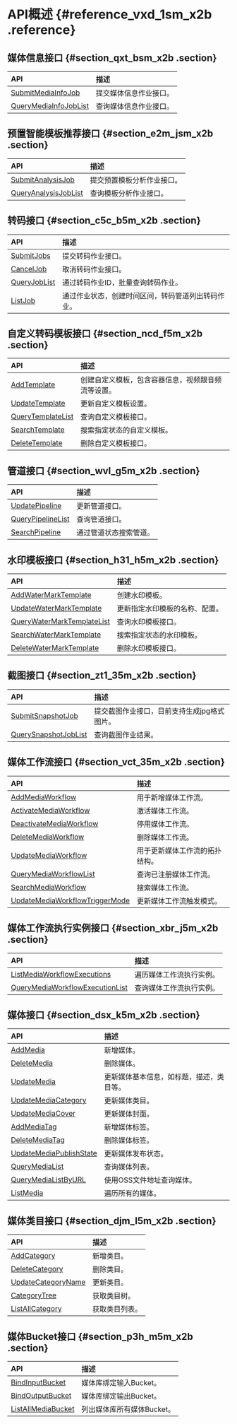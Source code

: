 # API概述 {#reference_vxd_1sm_x2b .reference}

## 媒体信息接口 {#section_qxt_bsm_x2b .section}

|API|描述|
|:--|:-|
|[SubmitMediaInfoJob](intl.zh-CN/API参考/媒体信息接口/提交媒体信息作业.md#)|提交媒体信息作业接口。|
|[QueryMediaInfoJobList](intl.zh-CN/API参考/媒体信息接口/查询媒体信息作业.md#)|查询媒体信息作业接口。|

## 预置智能模板推荐接口 {#section_e2m_jsm_x2b .section}

|API|描述|
|:--|:-|
|[SubmitAnalysisJob](intl.zh-CN/API参考/预置智能模版推荐接口/提交模板分析作业.md#)|提交预置模板分析作业接口。|
|[QueryAnalysisJobList](intl.zh-CN/API参考/预置智能模版推荐接口/查询模板分析作业.md#)|查询模板分析作业接口。|

## 转码接口 {#section_c5c_b5m_x2b .section}

|API|描述|
|:--|:-|
|[SubmitJobs](intl.zh-CN/API参考/转码接口/提交转码作业.md#)|提交转码作业接口。|
|[CancelJob](intl.zh-CN/API参考/转码接口/取消转码作业.md#)|取消转码作业接口。|
|[QueryJobList](intl.zh-CN/API参考/转码接口/查询转码作业.md#)|通过转码作业ID，批量查询转码作业。|
|[ListJob](intl.zh-CN/API参考/转码接口/列出转码作业.md#)|通过作业状态，创建时间区间，转码管道列出转码作业。|

## 自定义转码模板接口 {#section_ncd_f5m_x2b .section}

|API|描述|
|:--|:-|
|[AddTemplate](intl.zh-CN/API参考/自定义转码模板接口/新增自定义转码模版.md#)|创建自定义模板，包含容器信息，视频跟音频流等设置。|
|[UpdateTemplate](intl.zh-CN/API参考/自定义转码模板接口/更新自定义转码模版.md#)|更新自定义模板设置。|
|[QueryTemplateList](intl.zh-CN/API参考/自定义转码模板接口/查询自定义转码模板.md#)|查询自定义模板接口。|
|[SearchTemplate](intl.zh-CN/API参考/自定义转码模板接口/搜索自定义转码模板.md#)|搜索指定状态的自定义模板。|
|[DeleteTemplate](intl.zh-CN/API参考/自定义转码模板接口/删除自定义转码模板.md#)|删除自定义模板接口。|

## 管道接口 {#section_wvl_g5m_x2b .section}

|API|描述|
|:--|:-|
|[UpdatePipeline](intl.zh-CN/API参考/管道接口/更新管道.md#)|更新管道接口。|
|[QueryPipelineList](intl.zh-CN/API参考/管道接口/查询管道.md#)|查询管道接口。|
|[SearchPipeline](intl.zh-CN/API参考/管道接口/搜索管道.md#)|通过管道状态搜索管道。|

## 水印模板接口 {#section_h31_h5m_x2b .section}

|API|描述|
|:--|:-|
|[AddWaterMarkTemplate](intl.zh-CN/API参考/水印模板接口/新增水印模版.md#)|创建水印模板。|
|[UpdateWaterMarkTemplate](intl.zh-CN/API参考/水印模板接口/更新水印模版.md#)|更新指定水印模板的名称、配置。|
|[QueryWaterMarkTemplateList](intl.zh-CN/API参考/水印模板接口/查询水印模板.md#)|查询水印模板接口。|
|[SearchWaterMarkTemplate](intl.zh-CN/API参考/水印模板接口/搜索水印模板.md#)|搜索指定状态的水印模板。|
|[DeleteWaterMarkTemplate](intl.zh-CN/API参考/水印模板接口/删除水印模板.md#)|删除水印模板接口。|

## 截图接口 {#section_zt1_35m_x2b .section}

|API|描述|
|:--|:-|
|[SubmitSnapshotJob](intl.zh-CN/API参考/截图接口/提交截图作业.md#)|提交截图作业接口，目前支持生成jpg格式图片。|
|[QuerySnapshotJobList](intl.zh-CN/API参考/截图接口/查询截图作业.md#)|查询截图作业结果。|

## 媒体工作流接口 {#section_vct_35m_x2b .section}

|API|描述|
|:--|:-|
|[AddMediaWorkflow](intl.zh-CN/API参考/媒体工作流接口/新增媒体工作流.md#)|用于新增媒体工作流。|
|[ActivateMediaWorkflow](intl.zh-CN/API参考/媒体工作流接口/激活媒体工作流.md#)|激活媒体工作流。|
|[DeactivateMediaWorkflow](intl.zh-CN/API参考/媒体工作流接口/停用媒体工作流.md#)|停用媒体工作流。|
|[DeleteMediaWorkflow](intl.zh-CN/API参考/媒体工作流接口/删除媒体工作流.md#)|删除媒体工作流。|
|[UpdateMediaWorkflow](intl.zh-CN/API参考/媒体工作流接口/更新媒体工作流.md#)|用于更新媒体工作流的拓扑结构。|
|[QueryMediaWorkflowList](intl.zh-CN/API参考/媒体工作流接口/查询媒体工作流.md#)|查询已注册媒体工作流。|
|[SearchMediaWorkflow](intl.zh-CN/API参考/媒体工作流接口/搜索媒体工作流.md#)|搜索媒体工作流。|
|[UpdateMediaWorkflowTriggerMode](intl.zh-CN/API参考/媒体工作流接口/更新媒体工作流触发模式.md#)|更新媒体工作流触发模式。|

## 媒体工作流执行实例接口 {#section_xbr_j5m_x2b .section}

|API|描述|
|:--|:-|
|[ListMediaWorkflowExecutions](intl.zh-CN/API参考/媒体工作流执行实例接口/遍历媒体工作流执行实例.md#)|遍历媒体工作流执行实例。|
|[QueryMediaWorkflowExecutionList](intl.zh-CN/API参考/媒体工作流执行实例接口/查询媒体工作流执行实例.md#)|查询媒体工作流执行实例。|

## 媒体接口 {#section_dsx_k5m_x2b .section}

|API|描述|
|:--|:-|
|[AddMedia](intl.zh-CN/API参考/媒体接口/新增媒体.md#)|新增媒体。|
|[DeleteMedia](intl.zh-CN/API参考/媒体接口/删除媒体.md#)|删除媒体。|
|[UpdateMedia](intl.zh-CN/API参考/媒体接口/更新媒体-基本信息.md#)|更新媒体基本信息，如标题，描述，类目等。|
|[UpdateMediaCategory](intl.zh-CN/API参考/媒体接口/更新媒体-类目.md#)|更新媒体类目。|
|[UpdateMediaCover](intl.zh-CN/API参考/媒体接口/更新媒体-封面.md#)|更新媒体封面。|
|[AddMediaTag](intl.zh-CN/API参考/媒体接口/更新媒体-添加标签.md#)|新增媒体标签。|
|[DeleteMediaTag](intl.zh-CN/API参考/媒体接口/更新媒体-删除标签.md#)|删除媒体标签。|
|[UpdateMediaPublishState](intl.zh-CN/API参考/媒体接口/更新媒体-发布状态.md#)|更新媒体发布状态。|
|[QueryMediaList](intl.zh-CN/API参考/媒体接口/查询媒体-使用媒体ID.md#)|查询媒体列表。|
|[QueryMediaListByURL](intl.zh-CN/API参考/媒体接口/查询媒体-使用OSS文件地址.md#)|使用OSS文件地址查询媒体。|
|[ListMedia](intl.zh-CN/API参考/媒体接口/遍历媒体.md#)|遍历所有的媒体。|

## 媒体类目接口 {#section_djm_l5m_x2b .section}

|API|描述|
|:--|:-|
|[AddCategory](intl.zh-CN/API参考/媒体类目接口/新增类目.md#)|新增类目。|
|[DeleteCategory](intl.zh-CN/API参考/媒体类目接口/删除类目.md#)|删除类目。|
|[UpdateCategoryName](intl.zh-CN/API参考/媒体类目接口/更新类目.md#)|更新类目。|
|[CategoryTree](intl.zh-CN/API参考/媒体类目接口/查询类目树.md#)|获取类目树。|
|[ListAllCategory](intl.zh-CN/API参考/媒体类目接口/查询类目列表.md#)|获取类目列表。|

## 媒体Bucket接口 {#section_p3h_m5m_x2b .section}

|API|描述|
|:--|:-|
|[BindInputBucket](intl.zh-CN/API参考/媒体Bucket接口/绑定输入媒体Bucket.md#)|媒体库绑定输入Bucket。|
|[BindOutputBucket](intl.zh-CN/API参考/媒体Bucket接口/绑定输出媒体Bucket.md#)|媒体库绑定输出Bucket。|
|[ListAllMediaBucket](intl.zh-CN/API参考/媒体Bucket接口/查询媒体Bucket.md#)|列出媒体库所有媒体Bucket。|

